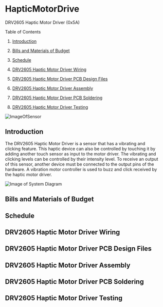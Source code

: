 # HapticMotorDrive

DRV2605 Haptic Motor Driver (0x5A)

Table of Contents

1. [Introduction](#introduction)

2. [Bills and Materials of Budget](#bills-and-materials-of-budget)

3. [Schedule](#schedule)

4. [DRV2605 Haptic Motor Driver Wiring](#drv2605-haptic-motor-driver-wiring)

4. [DRV2605 Haptic Motor Driver PCB Design Files](#drv2605-haptic-motor-driver-pcb-design-files)

5. [DRV2605 Haptic Motor Driver Assembly](#drv2605-haptic-motor-driver-assembly)

6. [DRV2605 Haptic Motor Driver PCB Soldering](#drv2605-haptic-motor-driver-soldering)

7. [DRV2605 Haptic Motor Driver Testing](#drv2605-haptic-motor-driver-testing)

![ImageOfSensor](https://github.com/JordanPulido/HapticMotorDrive/blob/master/documentation/Sensor.JPG)

## Introduction

The DRV2605 Haptic Motor Driver is a sensor that has a vibrating and clicking feature. This haptic device can also be controlled by touching it by adding another touch sensor as input to the motor driver. The vibrating and clicking levels can be controlled by their intensity level. To receive an output of this sensor, another device must be connected to the output pins of the hardware. A vibration motor controller is used to buzz and click received by the haptic motor driver.

![Image of System Diagram](https://github.com/JordanPulido/HapticMotorDrive/blob/master/documentation/UMLDiagram.JPG)

## Bills and Materials of Budget



## Schedule

## DRV2605 Haptic Motor Driver Wiring



## DRV2605 Haptic Motor Driver PCB Design Files

## DRV2605 Haptic Motor Driver Assembly

## DRV2605 Haptic Motor Driver PCB Soldering

## DRV2605 Haptic Motor Driver Testing
